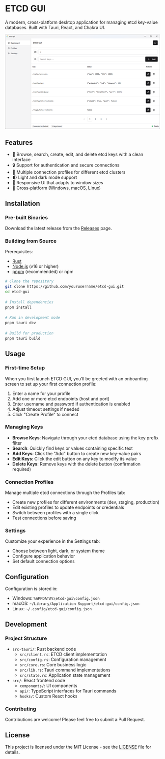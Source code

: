 # ETCD GUI

A modern, cross-platform desktop application for managing etcd key-value databases. Built with Tauri, React, and Chakra UI.

![ETCD GUI Screenshot](./screenshots/dashboard.png)

## Features

- 🔑 Browse, search, create, edit, and delete etcd keys with a clean interface
- 🔒 Support for authentication and secure connections
- 🔄 Multiple connection profiles for different etcd clusters
- 🌓 Light and dark mode support
- 📱 Responsive UI that adapts to window sizes
- 🔌 Cross-platform (Windows, macOS, Linux)

## Installation

### Pre-built Binaries

Download the latest release from the [Releases](https://github.com/yourusername/etcd-gui/releases) page.

### Building from Source

Prerequisites:
- [Rust](https://www.rust-lang.org/tools/install)
- [Node.js](https://nodejs.org/) (v16 or higher)
- [pnpm](https://pnpm.io/installation) (recommended) or npm

```bash
# Clone the repository
git clone https://github.com/yourusername/etcd-gui.git
cd etcd-gui

# Install dependencies
pnpm install

# Run in development mode
pnpm tauri dev

# Build for production
pnpm tauri build
```

## Usage

### First-time Setup

When you first launch ETCD GUI, you'll be greeted with an onboarding screen to set up your first connection profile:

1. Enter a name for your profile
2. Add one or more etcd endpoints (host and port)
3. Enter username and password if authentication is enabled
4. Adjust timeout settings if needed
5. Click "Create Profile" to connect

### Managing Keys

- **Browse Keys**: Navigate through your etcd database using the key prefix filter
- **Search**: Quickly find keys or values containing specific text
- **Add Keys**: Click the "Add" button to create new key-value pairs
- **Edit Keys**: Click the edit button on any key to modify its value
- **Delete Keys**: Remove keys with the delete button (confirmation required)

### Connection Profiles

Manage multiple etcd connections through the Profiles tab:

- Create new profiles for different environments (dev, staging, production)
- Edit existing profiles to update endpoints or credentials
- Switch between profiles with a single click
- Test connections before saving

### Settings

Customize your experience in the Settings tab:

- Choose between light, dark, or system theme
- Configure application behavior
- Set default connection options

## Configuration

Configuration is stored in:
- Windows: `%APPDATA%\etcd-gui\config.json`
- macOS: `~/Library/Application Support/etcd-gui/config.json`
- Linux: `~/.config/etcd-gui/config.json`

## Development

### Project Structure

- `src-tauri/`: Rust backend code
  - `src/client.rs`: ETCD client implementation
  - `src/config.rs`: Configuration management
  - `src/core.rs`: Core business logic
  - `src/lib.rs`: Tauri command implementations
  - `src/state.rs`: Application state management
- `src/`: React frontend code
  - `components/`: UI components
  - `api/`: TypeScript interfaces for Tauri commands
  - `hooks/`: Custom React hooks

### Contributing

Contributions are welcome! Please feel free to submit a Pull Request.

## License

This project is licensed under the MIT License - see the [LICENSE](LICENSE) file for details.
